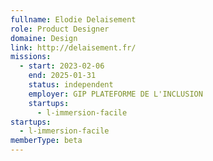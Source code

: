 ```yaml
---
fullname: Elodie Delaisement
role: Product Designer
domaine: Design
link: http://delaisement.fr/
missions:
  - start: 2023-02-06
    end: 2025-01-31
    status: independent
    employer: GIP PLATEFORME DE L'INCLUSION
    startups:
      - l-immersion-facile
startups:
  - l-immersion-facile
memberType: beta
---
```

